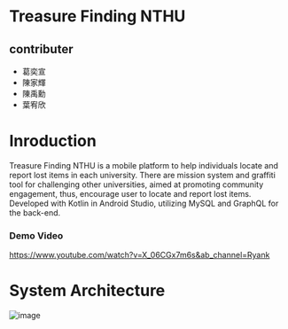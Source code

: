 # Treasure Finding NTHU
## contributer
* 葛奕宣
* 陳家輝
* 陳禹勳
* 葉宥欣
# Inroduction
Treasure Finding NTHU is a mobile platform to help individuals locate and report lost items in each university.
There are mission system and graffiti tool for challenging other universities, aimed at promoting community engagement, thus, encourage user to locate and report lost items.
Developed with Kotlin in Android Studio, utilizing MySQL and GraphQL for the back-end.
### Demo Video
https://www.youtube.com/watch?v=X_06CGx7m6s&ab_channel=Ryank
# System Architecture
![image](https://user-images.githubusercontent.com/74304456/232303625-eff86268-837d-420c-9602-17ac139c6e18.png)


